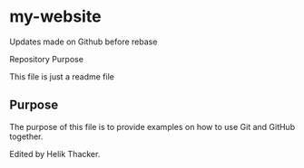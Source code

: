 # my-website

Updates made on Github before rebase

Repository Purpose

This file is just a readme file

## Purpose

The purpose of this file is to provide examples on how to use Git and GitHub together.

Edited by Helik Thacker.